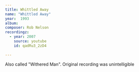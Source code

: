 ```yaml
---
title: Whittled Away
name: "Whittled Away"
year:  1993
album: 
composer: Rob Nelson
recordingz:
  - year: 2007
    source: youtube
    id: qadRu3_2zD4
 
---
```


Also called "Withered Man".  Original recording was unintelligible
